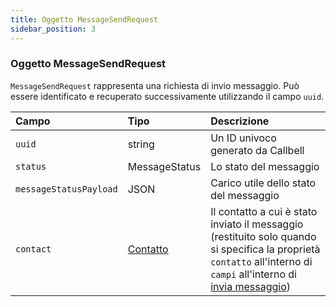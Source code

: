 ```yaml
---
title: Oggetto MessageSendRequest
sidebar_position: 3
---
```


### Oggetto MessageSendRequest

`MessageSendRequest` rappresenta una richiesta di invio messaggio. Può essere identificato e recuperato successivamente utilizzando il campo `uuid`.

| Campo                 | Tipo                    | Descrizione                                                                                                                                                                  |
| :-------------------- | :---------------------- | :--------------------------------------------------------------------------------------------------------------------------------------------------------------------------- |
| `uuid`                | string                  | Un ID univoco generato da Callbell                                                                                                                                           |
| `status`              | MessageStatus           | Lo stato del messaggio                                                                                                                                                       |
| `messageStatusPayload`| JSON                    | Carico utile dello stato del messaggio                                                                                                                                       |
| `contact`             | [Contatto](./contatto.md)| Il contatto a cui è stato inviato il messaggio (restituito solo quando si specifica la proprietà `contatto` all'interno di `campi` all'interno di [invia messaggio](../messages_api/post_send_messages.md)) |